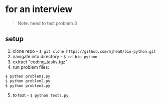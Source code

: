 # for an interview

> Note: need to test problem 3

## setup

1. clone repo - `$ git clone https://github.com/mjhea0/bio-python.git`
2. navigate into directory - `$ cd bio-python`
3. extract "coding_tasks.tgz"
4. run problem files:
  
  ```python
  $ python problem1.py
  $ python problem2.py
  $ python problem3.py
  ```
5. to test - `$ python tests.py`
